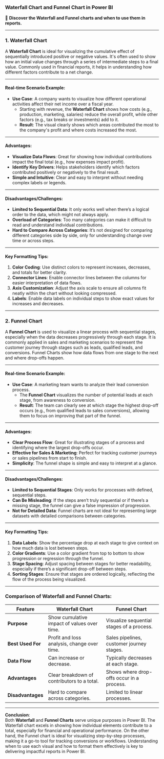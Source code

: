 <!-- @format -->

### Waterfall Chart and Funnel Chart in Power BI

🌊 **Discover the Waterfall and Funnel charts and when to use them in reports.**

---

### **1. Waterfall Chart**

A **Waterfall Chart** is ideal for visualizing the cumulative effect of sequentially introduced positive or negative values. It's often used to show how an initial value changes through a series of intermediate steps to a final value. Commonly used in financial reports, it helps in understanding how different factors contribute to a net change.

---

#### **Real-time Scenario Example**:

- **Use Case**: A company wants to visualize how different operational activities affect their net income over a fiscal year.
  - Starting with revenue, the **Waterfall Chart** shows how costs (e.g., production, marketing, salaries) reduce the overall profit, while other factors (e.g., tax breaks or investments) add to it.
  - **Result**: The visual clearly shows which areas contributed the most to the company's profit and where costs increased the most.

---

#### **Advantages**:

- **Visualize Data Flows**: Great for showing how individual contributions impact the final total (e.g., how expenses impact profit).
- **Identify Key Drivers**: Helps stakeholders identify which factors contributed positively or negatively to the final result.
- **Simple and Intuitive**: Clear and easy to interpret without needing complex labels or legends.

---

#### **Disadvantages/Challenges**:

- **Limited to Sequential Data**: It only works well when there’s a logical order to the data, which might not always apply.
- **Overload of Categories**: Too many categories can make it difficult to read and understand individual contributions.
- **Hard to Compare Across Categories**: It’s not designed for comparing different categories side by side, only for understanding change over time or across steps.

---

#### **Key Formatting Tips**:

1.  **Color Coding**: Use distinct colors to represent increases, decreases, and totals for better clarity.
2.  **Connector Lines**: Enable connector lines between the columns for easier interpretation of data flows.
3.  **Axis Customization**: Adjust the axis scale to ensure all columns fit neatly within the chart without looking compressed.
4.  **Labels**: Enable data labels on individual steps to show exact values for increases and decreases.

---

### **2. Funnel Chart**

A **Funnel Chart** is used to visualize a linear process with sequential stages, especially when the data decreases progressively through each stage. It is commonly applied in sales and marketing scenarios to represent the customer journey through stages such as leads, qualified leads, and conversions. Funnel Charts show how data flows from one stage to the next and where drop-offs happen.

---

#### **Real-time Scenario Example**:

- **Use Case**: A marketing team wants to analyze their lead conversion process.
  - The **Funnel Chart** visualizes the number of potential leads at each stage, from awareness to conversion.
  - **Result**: The team can clearly see at which stage the highest drop-off occurs (e.g., from qualified leads to sales conversions), allowing them to focus on improving that part of the funnel.

---

#### **Advantages**:

- **Clear Process Flow**: Great for illustrating stages of a process and identifying where the largest drop-offs occur.
- **Effective for Sales & Marketing**: Perfect for tracking customer journeys or sales pipelines from start to finish.
- **Simplicity**: The funnel shape is simple and easy to interpret at a glance.

---

#### **Disadvantages/Challenges**:

- **Limited to Sequential Stages**: Only works for processes with defined, sequential steps.
- **Can Be Misleading**: If the steps aren’t truly sequential or if there’s a missing stage, the funnel can give a false impression of progression.
- **Not for Detailed Data**: Funnel charts are not ideal for representing large datasets with detailed comparisons between categories.

---

#### **Key Formatting Tips**:

1.  **Data Labels**: Show the percentage drop at each stage to give context on how much data is lost between steps.
2.  **Color Gradients**: Use a color gradient from top to bottom to show progression or regression through the funnel.
3.  **Stage Spacing**: Adjust spacing between stages for better readability, especially if there’s a significant drop-off between steps.
4.  **Sorting Stages**: Ensure that stages are ordered logically, reflecting the flow of the process being visualized.

---

### **Comparison of Waterfall and Funnel Charts**:

| **Feature**       | **Waterfall Chart**                         | **Funnel Chart**                          |
| ----------------- | ------------------------------------------- | ----------------------------------------- |
| **Purpose**       | Show cumulative impact of values over time. | Visualize sequential stages of a process. |
| **Best Used For** | Profit and loss analysis, change over time. | Sales pipelines, customer journey stages. |
| **Data Flow**     | Can increase or decrease.                   | Typically decreases at each stage.        |
| **Advantages**    | Clear breakdown of contributors to a total. | Shows where drop-offs occur in a process. |
| **Disadvantages** | Hard to compare across categories.          | Limited to linear processes.              |

---

**Conclusion**:  
Both **Waterfall** and **Funnel Charts** serve unique purposes in Power BI. The Waterfall chart excels in showing how individual elements contribute to a total, especially for financial and operational performance. On the other hand, the Funnel chart is ideal for visualizing step-by-step processes, making it a go-to tool for tracking conversions or workflows. Understanding when to use each visual and how to format them effectively is key to delivering impactful reports in Power BI.

